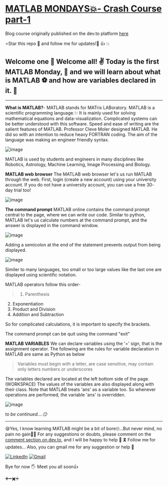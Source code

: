  
# [MATLAB MONDAYS💥- Crash Course part-1](https://dev.to/aatmaj/matlab-mondays-crash-course-part-1-3o80)

Blog course originally published on the dev.to platform [here](https://dev.to/aatmaj/matlab-mondays-crash-course-part-1-3o80) 

⭐Star this repo 🤩 and follow me for updates!🙂 👍 💥

Welcome one 🧭 Welcome all! ✌️ Today is the first MATLAB Monday, 👐 and we will learn about what is MATLAB ⚽ and how are variables declared in it. 🥏
---
___

**What is MATLAB?**- MATLAB stands for MATrix LABoratory. MATLAB is a scientific programming language.✨ It is mainly used for solving mathematical equations and data-visualization. Complicated systems can be better understood with this software. Speed and ease of writing are the salient features of MATLAB.
Professor Cleve Moler designed MATLAB. He did so with an intention to reduce heavy FORTRAN coding. The aim of the language was making an engineer friendly syntax.

![image](https://dev-to-uploads.s3.amazonaws.com/uploads/articles/ccd2tfo3drskbka1svmi.png)


MATLAB is used by students and engineers in many disciplines like Robotics, Astrology, Machine Learning, Image Processing and Biology. 

**MATLAB web browser** The MATLAB web browser let's us run MATLAB through the web. First, login (create a new account) using your university account. If you do not have a university account, you can use a free 30- day trial too!

![image](https://dev-to-uploads.s3.amazonaws.com/uploads/articles/1cc7d7t2q2synxnwuutp.png)
 

**The command prompt**
MATLAB online contains the command prompt central to the page, where we can write our code. Similar to python, MATLAB let's us calculate numbers at the command prompt, and the answer is displayed in the command window. 

![image](https://dev-to-uploads.s3.amazonaws.com/uploads/articles/40fipam8fjgg66h1eiy4.png)

Adding a semicolon at the end of the statement prevents output from being displayed.

![image](https://dev-to-uploads.s3.amazonaws.com/uploads/articles/6tqukdai7gi74n6s1auz.png)

Similer to many languages, too small or too large values like the last one are displayed using scientific notation.

 MATLAB operators follow this order-
> 1) Parenthesis
2) Exponentiation
3) Product and Division
4) Addition and Subtraction

So for complicated calculations, it is important to specify the brackets.

The command prompt can be quit using the command "exit"
 
**MATLAB VARIABLES**
We can declare variables using the '=' sign, that is the assignment operator.
The following are the rules for variable declaration in MATLAB are same as Python as below
> Variables must begin with a letter, are case sensitive, may contain only letters numbers or underscores

The variables declared are located at the left bottom side of the page. (WORKSPACE) The values of the variables are also displayed along with their class. Note that MATLAB treats 'ans' as a variable too. So whenever operations are performed, the variable 'ans' is overridden.

![image](https://dev-to-uploads.s3.amazonaws.com/uploads/articles/2jgrt0mzigicavtbg2il.png)
  

*to be continued....😏*
_____

😪Yes, I know learning MATLAB might be a bit of bore🙄...But never mind, no pain no gain💪🏻
For any suggestions or doubts, please comment on the [comment section on dev.to](https://dev.to/aatmaj/matlab-mondays-crash-course-part-1-3o80), and I will be happy to help 🙂 🎗️ Follow me for updates...
Also, you can gmail me for any suggestion or help 🙌

[![LinkedIn][1.2]][1]
[![Gmail][2.2]][2]


[1.2]: https://img.shields.io/badge/linkedin-%230077B5.svg?&style=for-the-badge&logo=linkedin&logoColor=white 
[2.2]: https://img.shields.io/badge/Gmail-D14836?style=for-the-badge&logo=gmail&logoColor=white

[1]: https://www.linkedin.com/in/aatmajmhatre/
[2]: https://aatmaj.mhatre@gmail.com

Bye for now 🖐
Meet you all soon👍

➕➖✖️➗

